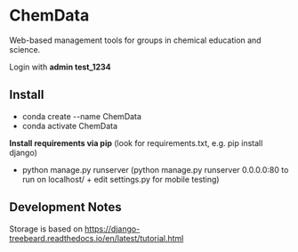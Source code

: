 # ChemData
Web-based management tools for groups in chemical education and science.

Login with **admin test_1234**

Install
-
- conda create --name ChemData
- conda activate ChemData

**Install requirements via pip**
(look for requirements.txt, e.g. pip install django)

- python manage.py runserver
(python manage.py runserver 0.0.0.0:80 to run on localhost/ + edit settings.py for mobile testing)


Development Notes
- 

Storage is based on https://django-treebeard.readthedocs.io/en/latest/tutorial.html